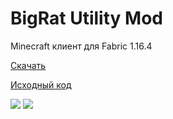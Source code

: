 # BigRat Utility Mod
Minecraft клиент для Fabric 1.16.4

[Скачать](https://github.com/ZimnyCat/BigRat/releases/download/v3/bigrat-v3.jar)

[Исходный код](https://github.com/ZimnyCat/BigRat)

![](https://img.shields.io/github/downloads/ZimnyCat/BigRat/total)
![](https://img.shields.io/badge/halal-100%25-brightgreen)
